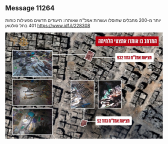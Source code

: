 ## Message 11264

יותר מ-200 מחבלים שחוסלו ועשרות אמל"ח שאותרו:
תיעודים חדשים מפעילות כוחות 401 בתל סולטאן
https://www.idf.il/228308

![Photo](11264/11264_photo.jpg)
